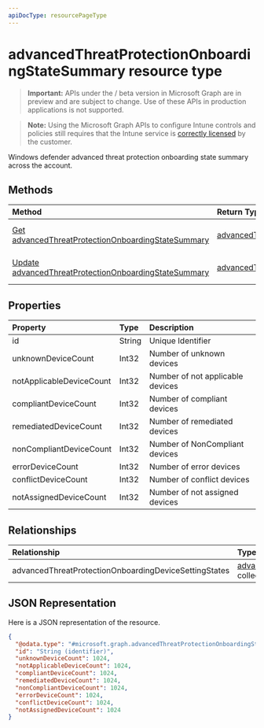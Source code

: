 ```yaml
---
apiDocType: resourcePageType
---
```

# advancedThreatProtectionOnboardingStateSummary resource type

> **Important:** APIs under the / beta version in Microsoft Graph are in preview and are subject to change. Use of these APIs in production applications is not supported.

> **Note:** Using the Microsoft Graph APIs to configure Intune controls and policies still requires that the Intune service is [correctly licensed](https://go.microsoft.com/fwlink/?linkid=839381) by the customer.

Windows defender advanced threat protection onboarding state summary across the account.
## Methods
|Method|Return Type|Description|
|:---|:---|:---|
|[Get advancedThreatProtectionOnboardingStateSummary](../api/intune_deviceconfig_advancedthreatprotectiononboardingstatesummary_get.md)|[advancedThreatProtectionOnboardingStateSummary](../resources/intune_deviceconfig_advancedthreatprotectiononboardingstatesummary.md)|Read properties and relationships of the [advancedThreatProtectionOnboardingStateSummary](../resources/intune_deviceconfig_advancedthreatprotectiononboardingstatesummary.md) object.|
|[Update advancedThreatProtectionOnboardingStateSummary](../api/intune_deviceconfig_advancedthreatprotectiononboardingstatesummary_update.md)|[advancedThreatProtectionOnboardingStateSummary](../resources/intune_deviceconfig_advancedthreatprotectiononboardingstatesummary.md)|Update the properties of a [advancedThreatProtectionOnboardingStateSummary](../resources/intune_deviceconfig_advancedthreatprotectiononboardingstatesummary.md) object.|

## Properties
|Property|Type|Description|
|:---|:---|:---|
|id|String|Unique Identifier|
|unknownDeviceCount|Int32|Number of unknown devices|
|notApplicableDeviceCount|Int32|Number of not applicable devices|
|compliantDeviceCount|Int32|Number of compliant devices|
|remediatedDeviceCount|Int32|Number of remediated devices|
|nonCompliantDeviceCount|Int32|Number of NonCompliant devices|
|errorDeviceCount|Int32|Number of error devices|
|conflictDeviceCount|Int32|Number of conflict devices|
|notAssignedDeviceCount|Int32|Number of not assigned devices|

## Relationships
|Relationship|Type|Description|
|:---|:---|:---|
|advancedThreatProtectionOnboardingDeviceSettingStates|[advancedThreatProtectionOnboardingDeviceSettingState](../resources/intune_deviceconfig_advancedthreatprotectiononboardingdevicesettingstate.md) collection|Not yet documented|

## JSON Representation
Here is a JSON representation of the resource.
<!-- {
  "blockType": "resource",
  "keyProperty": "id",
  "@odata.type": "microsoft.graph.advancedThreatProtectionOnboardingStateSummary"
}
-->
``` json
{
  "@odata.type": "#microsoft.graph.advancedThreatProtectionOnboardingStateSummary",
  "id": "String (identifier)",
  "unknownDeviceCount": 1024,
  "notApplicableDeviceCount": 1024,
  "compliantDeviceCount": 1024,
  "remediatedDeviceCount": 1024,
  "nonCompliantDeviceCount": 1024,
  "errorDeviceCount": 1024,
  "conflictDeviceCount": 1024,
  "notAssignedDeviceCount": 1024
}
```





